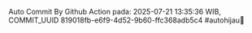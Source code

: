 Auto Commit By Github Action pada: 2025-07-21 13:35:36 WIB, COMMIT_UUID 819018fb-e6f9-4d52-9b60-ffc368adb5c4 #autohijau🗿
